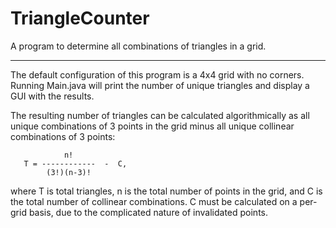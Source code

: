 # TriangleCounter
A program to determine all combinations of triangles in a grid.
_______________________

The default configuration of this program is a 4x4 grid with no corners. Running Main.java will print the number of unique triangles and display a GUI with the results.

The resulting number of triangles can be calculated algorithmically as all unique combinations of 3 points in the grid minus all unique collinear combinations of 3 points:

                n!
       T = ------------  -  C, 
            (3!)(n-3)!         
                    
      
 where T is total triangles, n is the total number of points in the grid, and C is the total number of collinear combinations. C must be calculated on a per-grid basis, due to the complicated nature of invalidated points.
